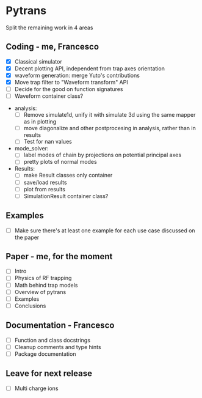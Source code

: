 # Pytrans

Split the remaining work in 4 areas

## Coding - me, Francesco

- [x] Classical simulator
- [x] Decent plotting API, independent from trap axes orientation
- [x] waveform generation: merge Yuto's contributions
- [x] Move trap filter to "Waveform transform" API
- [ ] Decide for the good on function signatures
- [ ] Waveform container class?
- analysis:
  - [ ] Remove simulate1d, unify it with simulate 3d using the same mapper as in plotting
  - [ ] move diagonalize and other postprocesing in analysis, rather than in results
  - [ ] Test for nan values
- mode_solver:
  - [ ] label modes of chain by projections on potential principal axes
  - [ ] pretty plots of normal modes
- Results:
  - [ ] make Result classes only container
  - [ ] save/load results
  - [ ] plot from results
  - [ ] SimulationResult container class?

## Examples

- [ ] Make sure there's at least one example for each use case discussed on the paper

## Paper - me, for the moment

- [ ] Intro
- [ ] Physics of RF trapping
- [ ] Math behind trap models
- [ ] Overview of pytrans
- [ ] Examples
- [ ] Conclusions

## Documentation - Francesco

- [ ] Function and class docstrings
- [ ] Cleanup comments and type hints
- [ ] Package documentation

## Leave for next release

- [ ] Multi charge ions
